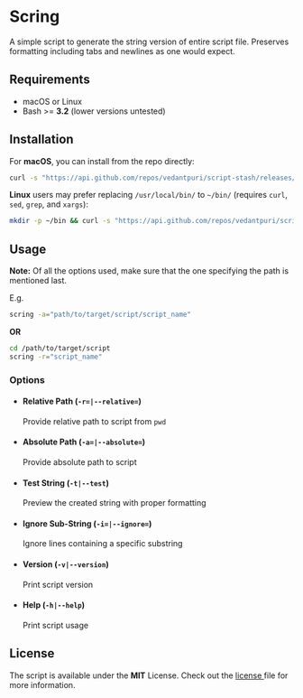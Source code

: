 # Scring
A simple script to generate the string version of entire script file. Preserves formatting including tabs and newlines as one would expect.

## Requirements
- macOS or Linux
- Bash >= **3.2** (lower versions untested)

## Installation
For **macOS**, you can install from the repo directly:
```bash
curl -s "https://api.github.com/repos/vedantpuri/script-stash/releases/latest" | grep '"browser_download_url":' | sed -E 's/.*"([^"]+)".*/\1/' | xargs curl -L -s -0 > scring && mv scring /usr/local/bin/ && chmod 700 /usr/local/bin/scring && chmod +x /usr/local/bin/scring
```

**Linux** users may prefer replacing `/usr/local/bin/` to `~/bin/` (requires `curl`, `sed`, `grep`, and `xargs`):
```bash
mkdir -p ~/bin && curl -s "https://api.github.com/repos/vedantpuri/script-stash/releases/latest" | grep '"browser_download_url":' | sed -E 's/.*"([^"]+)".*/\1/' | xargs curl -L -s -0 > scring && mv scring ~/bin/ && chmod 700 ~/bin/scring && chmod +x ~/bin/scring
```

## Usage
**Note:** Of all the options used, make sure that the one specifying the path is mentioned last.

E.g.
```bash
scring -a="path/to/target/script/script_name"
```
**OR**

```bash
cd /path/to/target/script
scring -r="script_name"
```

### Options
- #### Relative Path (`-r=|--relative=`)
  Provide relative path to script from `pwd`
- #### Absolute Path (`-a=|--absolute=`)
  Provide absolute path to script
- #### Test String (`-t|--test`)
  Preview the created string with proper formatting
- ####  Ignore Sub-String (`-i=|--ignore=`)
  Ignore lines containing a specific substring
- #### Version (`-v|--version`)
  Print script version
- #### Help (`-h|--help`)
  Print script usage

## License
 The script is available under the **MIT** License. Check out the [license ](https://github.com/vedantpuri/script-stash/blob/master/LICENSE.md) file for more information.
